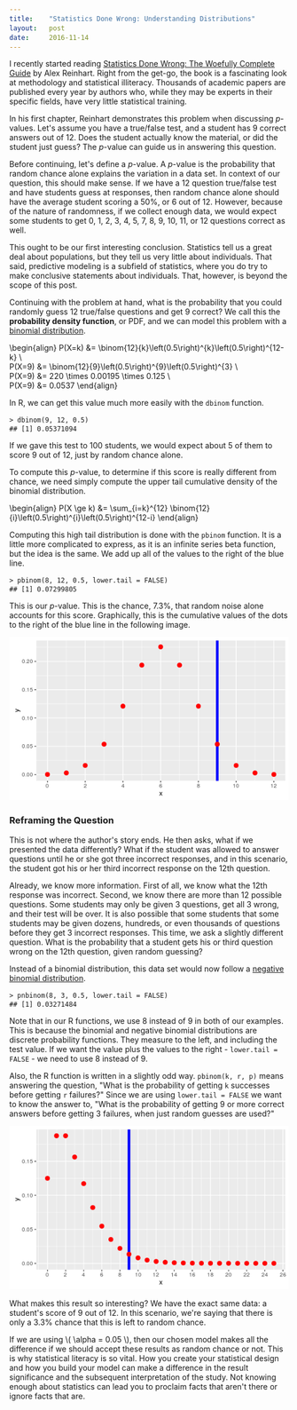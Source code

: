 ```yaml
---
title:    "Statistics Done Wrong: Understanding Distributions"
layout:   post
date:     2016-11-14
---
```


I recently started reading [Statistics Done Wrong: The Woefully Complete Guide](https://smile.amazon.com/Statistics-Done-Wrong-Woefully-Complete/dp/1593276206/) by Alex Reinhart. Right from the get-go, the book is a fascinating look at methodology and statistical illiteracy. Thousands of academic papers are published every year by authors who, while they may be experts in their specific fields, have very little statistical training.

In his first chapter, Reinhart demonstrates this problem when discussing *p*-values. Let's assume you have a true/false test, and a student has 9 correct answers out of 12. Does the student actually know the material, or did the student just guess? The *p*-value can guide us in answering this question.

Before continuing, let's define a *p*-value. A *p*-value is the probability that random chance alone explains the variation in a data set. In context of our question, this should make sense. If we have a 12 question true/false test and have students guess at responses, then random chance alone should have the average student scoring a 50%, or 6 out of 12. However, because of the nature of randomness, if we collect enough data, we would expect some students to get 0, 1, 2, 3, 4, 5, 7, 8, 9, 10, 11, or 12 questions correct as well.

This ought to be our first interesting conclusion. Statistics tell us a great deal about populations, but they tell us very little about individuals. That said, predictive modeling is a subfield of statistics, where you do try to make conclusive statements about individuals. That, however, is beyond the scope of this post.

Continuing with the problem at hand, what is the probability that you could randomly guess 12 true/false questions and get 9 correct? We call this the **probability density function**, or PDF, and we can model this problem with a [binomial distribution](https://en.wikipedia.org/wiki/Binomial_distribution).

\begin{align}
P(X=k) &= \binom{12}{k}\left(0.5\right)^{k}\left(0.5\right)^{12-k} \\\
P(X=9) &= \binom{12}{9}\left(0.5\right)^{9}\left(0.5\right)^{3} \\\
P(X=9) &= 220 \times 0.00195 \times 0.125 \\\
P(X=9) &= 0.0537
\end{align}

In R, we can get this value much more easily with the `dbinom` function.

```
> dbinom(9, 12, 0.5)
## [1] 0.05371094
```

If we gave this test to 100 students, we would expect about 5 of them to score 9 out of 12, just by random chance alone.

To compute this *p*-value, to determine if this score is really different from chance, we need simply compute the upper tail cumulative density of the binomial distribution.

\begin{align}
P(X \ge k) &= \sum_{i=k}^{12} \binom{12}{i}\left(0.5\right)^{i}\left(0.5\right)^{12-i}
\end{align}

Computing this high tail distribution is done with the `pbinom` function. It is a little more complicated to express, as it is an infinite series beta function, but the idea is the same. We add up all of the values to the right of the blue line.

```
> pbinom(8, 12, 0.5, lower.tail = FALSE)
## [1] 0.07299805
```

This is our *p*-value. This is the chance, 7.3%, that random noise alone accounts for this score. Graphically, this is the cumulative values of the dots to the right of the blue line in the following image.

![PDF Plot](/assets/images/pdf_plot_01.png)

### Reframing the Question

This is not where the author's story ends. He then asks, what if we presented the data differently? What if the student was allowed to answer questions until he or she got three incorrect responses, and in this scenario, the student got his or her third incorrect response on the 12th question.

Already, we know more information. First of all, we know what the 12th response was incorrect. Second, we know there are more than 12 possible questions. Some students may only be given 3 questions, get all 3 wrong, and their test will be over. It is also possible that some students that some students may be given dozens, hundreds, or even thousands of questions before they get 3 incorrect responses. This time, we ask a slightly different question. What is the probability that a student gets his or third question wrong on the 12th question, given random guessing?

Instead of a binomial distribution, this data set would now follow a [negative binomial distribution](https://en.wikipedia.org/wiki/Negative_binomial_distribution).

```
> pnbinom(8, 3, 0.5, lower.tail = FALSE)
## [1] 0.03271484
```

Note that in our R functions, we use 8 instead of 9 in both of our examples. This is because the binomial and negative binomial distributions are discrete probability functions. They measure to the left, and including the test value. If we want the value plus the values to the right - `lower.tail = FALSE` - we need to use 8 instead of 9.

Also, the R function is written in a slightly odd way. `pbinom(k, r, p)` means answering the question, "What is the probability of getting `k` successes before getting `r` failures?" Since we are using `lower.tail = FALSE` we want to know the answer to, "What is the probability of getting 9 or more correct answers before getting 3 failures, when just random guesses are used?"

![PDF Plot](/assets/images/pdf_plot_02.png)

What makes this result so interesting? We have the exact same data: a student's score of 9 out of 12. In this scenario, we're saying that there is only a 3.3% chance that this is left to random chance.

If we are using \\( \alpha = 0.05 \\), then our chosen model makes all the difference if we should accept these results as random chance or not. This is why statistical literacy is so vital. How you create your statistical design and how you build your model can make a difference in the result significance and the subsequent interpretation of the study. Not knowing enough about statistics can lead you to proclaim facts that aren't there or ignore facts that are.
